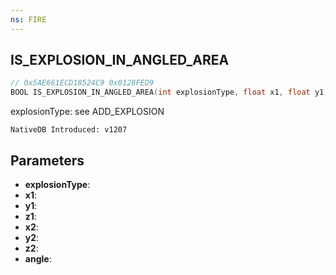 ```yaml
---
ns: FIRE
---
```

## IS_EXPLOSION_IN_ANGLED_AREA

```c
// 0x5AE661ECD18524C9 0x0128FED9
BOOL IS_EXPLOSION_IN_ANGLED_AREA(int explosionType, float x1, float y1, float z1, float x2, float y2, float z2, float angle);
```

explosionType: see ADD_EXPLOSION

```
NativeDB Introduced: v1207
```

## Parameters
* **explosionType**:
* **x1**:
* **y1**:
* **z1**:
* **x2**:
* **y2**:
* **z2**:
* **angle**:
